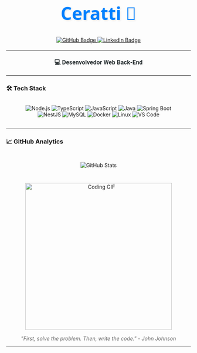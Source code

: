 <div align="center">
  <h1 style="color:#0080FF; font-size: 3rem; font-family: 'Segoe UI', sans-serif; text-shadow: 2px 2px 4px rgba(0,0,0,0.1);">Ceratti 🚀</h1>
</div>

<div align="center" style="margin: 20px 0">    
  <a href="https://github.com/Ceratt1">
    <img src="https://img.shields.io/badge/-Github-0080FF?style=for-the-badge&labelColor=0080FF&logo=Github&logoColor=white" alt="GitHub Badge"/>
  </a>
  <a href="https://www.linkedin.com/in/gabriel-ceratti-cabral-106476166/">
    <img src="https://img.shields.io/badge/-LinkedIn-0080FF?style=for-the-badge&labelColor=0080FF&logo=LinkedIn&logoColor=white" alt="LinkedIn Badge"/>
  </a>
</div>

---

<h3 align="center" style="color: #2d3436; font-family: 'Roboto', sans-serif; margin: 20px 0">💻 Desenvolvedor Web Back-End</h3>

---

### 🛠️ Tech Stack

<div align="center" style="margin: 30px 0">
  <img src="https://img.icons8.com/color/48/000000/nodejs.png" alt="Node.js"/>
  <img src="https://img.icons8.com/color/48/000000/typescript.png" alt="TypeScript"/>
  <img src="https://img.icons8.com/color/48/000000/javascript.png" alt="JavaScript"/>
  <img src="https://img.icons8.com/color/48/000000/java-coffee-cup-logo.png" alt="Java"/>
  <img src="https://img.icons8.com/color/48/000000/spring-logo.png" alt="Spring Boot"/>
  <br>
  <img src="https://img.icons8.com/color/48/000000/nestjs.png" alt="NestJS"/>
  <img src="https://img.icons8.com/color/48/000000/mysql-logo.png" alt="MySQL"/>
  <img src="https://img.icons8.com/color/48/000000/docker.png" alt="Docker"/>
  <img src="https://img.icons8.com/color/48/000000/linux.png" alt="Linux"/>
  <img src="https://img.icons8.com/color/48/000000/visual-studio-code-2019.png" alt="VS Code"/>
</div>

---

### 📈 GitHub Analytics

<div align="center" style="display: flex; flex-wrap: wrap; justify-content: center; gap: 30px; margin: 40px 0">
  <img src="https://github-readme-stats.vercel.app/api?username=Ceratt1&show_icons=true&title_color=0080ff&icon_color=0080ff&count_private=true&theme=tokyonight&locale=pt-PT" alt="GitHub Stats"/>

</div>
    
<div align="center" style="margin-top: 30px">
  <img src="https://www.gifcen.com/wp-content/uploads/2022/05/ichigo-bankai-gif-1.gif" width="400" alt="Coding GIF"/>
  <p style="color: #666; font-style: italic; margin-top: 15px">"First, solve the problem. Then, write the code." - John Johnson</p>
</div>

---
